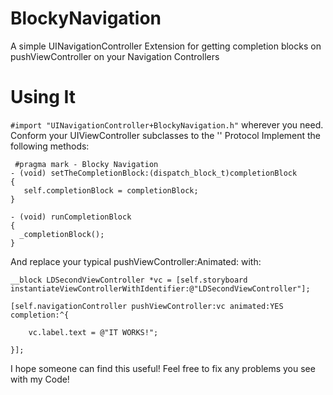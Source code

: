 BlockyNavigation
================

A simple UINavigationController Extension for getting completion blocks on pushViewController on your Navigation Controllers


Using It
========

 `#import "UINavigationController+BlockyNavigation.h"` wherever you need.
 Conform your UIViewController subclasses to the '<BlockyNavigation>' Protocol
 Implement the following methods:


     #pragma mark - Blocky Navigation
    - (void) setTheCompletionBlock:(dispatch_block_t)completionBlock
    {
       self.completionBlock = completionBlock;
    }
    
    - (void) runCompletionBlock
    {
      _completionBlock();
    }
    
 And replace your typical pushViewController:Animated: with:

    __block LDSecondViewController *vc = [self.storyboard instantiateViewControllerWithIdentifier:@"LDSecondViewController"];
    
    [self.navigationController pushViewController:vc animated:YES completion:^{
    
        vc.label.text = @"IT WORKS!";
    
    }];
    
    
I hope someone can find this useful! Feel free to fix any problems you see with my Code!
